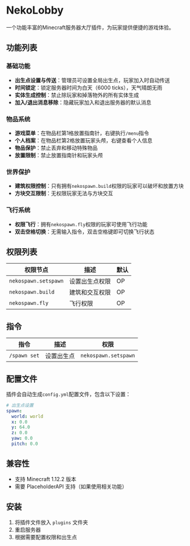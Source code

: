 # NekoLobby

一个功能丰富的Minecraft服务器大厅插件，为玩家提供便捷的游戏体验。

## 功能列表

### 基础功能
- **出生点设置与传送**：管理员可设置全局出生点，玩家加入时自动传送
- **时间锁定**：锁定服务器时间为白天（6000 ticks），天气晴朗无雨
- **实体生成控制**：禁止除玩家和掉落物外的所有实体生成
- **加入/退出消息移除**：隐藏玩家加入和退出服务器的默认消息

### 物品系统
- **游戏菜单**：在物品栏第1格放置指南针，右键执行`/menu`指令
- **个人档案**：在物品栏第2格放置玩家头颅，右键查看个人信息
- **物品保护**：禁止丢弃和移动特殊物品
- **放置限制**：禁止放置指南针和玩家头颅

### 世界保护
- **建筑权限控制**：只有拥有`nekospawn.build`权限的玩家可以破坏和放置方块
- **方块交互限制**：无权限玩家无法与方块交互

### 飞行系统
- **权限飞行**：拥有`nekospawn.fly`权限的玩家可使用飞行功能
- **双击空格切换**：无需输入指令，双击空格键即可切换飞行状态

## 权限列表

| 权限节点 | 描述 | 默认 |
|---------|------|------|
| `nekospawn.setspawn` | 设置出生点权限 | OP |
| `nekospawn.build` | 建筑和交互权限 | OP |
| `nekospawn.fly` | 飞行权限 | OP |

## 指令

| 指令 | 描述 | 权限 |
|------|------|------|
| `/spawn set` | 设置出生点 | `nekospawn.setspawn` |

## 配置文件

插件会自动生成`config.yml`配置文件，包含以下设置：

```yaml
# 出生点设置
spawn:
  world: world
  x: 0.0
  y: 64.0
  z: 0.0
  yaw: 0.0
  pitch: 0.0
```

## 兼容性

- 支持 Minecraft 1.12.2 版本
- 需要 PlaceholderAPI 支持（如果使用相关功能）

## 安装

1. 将插件文件放入 `plugins` 文件夹
2. 重启服务器
3. 根据需要配置权限和出生点